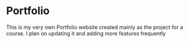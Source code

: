 # Portfolio

This is my very own Portfolio website created mainly as the project for a course. I plan on updating it and adding more features frequently

